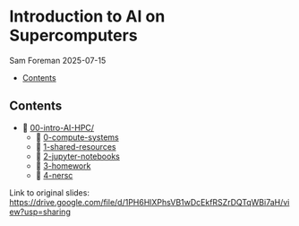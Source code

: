 # Introduction to AI on Supercomputers
Sam Foreman
2025-07-15

<link rel="preconnect" href="https://fonts.googleapis.com">

- [Contents](#contents)

## Contents

- 📂 [00-intro-AI-HPC/](./index.qmd)
  - 📄 [0-compute-systems](./0-compute-systems/index.qmd)
  - 📄 [1-shared-resources](./1-shared-resources/index.qmd)
  - 📗 [2-jupyter-notebooks](./2-jupyter-notebooks/index.qmd)
  - 📄 [3-homework](./3-homework/index.qmd)
  - 📄 [4-nersc](./4-nersc/index.qmd)

Link to original slides:
<https://drive.google.com/file/d/1PH6HlXPhsVB1wDcEkfRSZrDQTqWBi7aH/view?usp=sharing>
